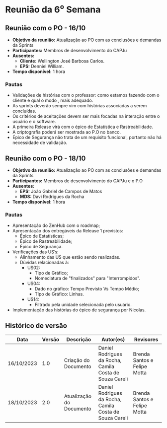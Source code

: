 # Reunião da 6⁰ Semana

## **Reunião com o PO - 16/10**

- **Objetivo da reunião:** Atualização ao PO com as conclusões e demandas da Sprints
- **Participantes:** Membros de desenvolvimento do CAPJu
- **Ausentes:**
    - **Cliente:** Wellington José Barbosa Carlos.
    - **EPS:** Denniel William.
- **Tempo disponível:** 1 hora

### Pautas 

- Validações de histórias com o professor: como estamos fazendo com o cliente e qual o modo , mais adequado.
- As sprints deverão sempre vim com histórias associadas a serem concluídas.
- Os critérios de aceitações devem ser mais focadas na interação entre o usuário e o software.
- A primeira Release virá com o épico de Estatística e Rastreabilidade.
- A criptografia poderá ser mostrada ao P.O no banco.
- Épico de Segurança não trata de um requisito funcional, portanto não há necessidade de validação.

## **Reunião com o PO - 18/10**

- **Objetivo da reunião:** Atualização ao PO com as conclusões e demandas da Sprints
- **Participantes:** Membros de desenvolvimento do CAPJu e o P.O
- **Ausentes:**
    - **EPS:** João Gabriel de Campos de Matos
    - **MDS:** Davi Rodrigues da Rocha
- **Tempo disponível:** 1 hora

### Pautas

- Apresentação do ZenHub com o roadmap;
- Apresentação dos entregáveis da Release 1 previstos:
    - Épico de Estatísticas;
    - Épico de Rastreabilidade;
    - Épico de Segurança.
- Verificações das US’s:
    - Alinhamento das US que estão sendo realizadas.
    - Dúvidas relacionadas à:
        - US02: 
            - Tipo de Gráfico;
            - Nomeclatura de "finalizados" para "Interrompidos".
        - US04:
            - Dado no gráfico: Tempo Previsto Vs Tempo Médio;
            - TIpo de Gráfico: Linhas.
        - US14:
            - Filtrado pela unidade selecionada pelo usuário. 
- Implementação das histórias do épico de segurança por Nicolas.

## Histórico de versão
| Data | Versão | Descrição | Autor(es) | Revisores |
| ---- | ---- | ---- | ---- | ---- |
| 16/10/2023 | 1.0 | Criação do Documento | Daniel Rodrigues da Rocha, Camila Costa de Souza Careli | Brenda Santos e Felipe Motta |
| 18/10/2023 | 2.0 | Atualização do Documento | Daniel Rodrigues da Rocha, Camila Costa de Souza Careli | Brenda Santos e Felipe Motta |


